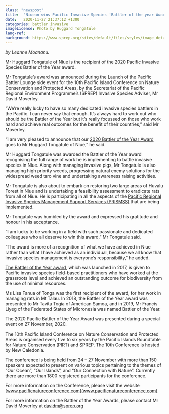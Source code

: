 ```yaml
---
klass: "newspost"
title:  "Niuean wins Pacific Invasive Species 'Battler of the year Award'"
date:   2020-11-27 21:37:12 +1300
categories: battler invasive
imageLicense: Photo by Huggard Tongatule
lang-ref: 
background: https://www.sprep.org/sites/default/files/styles/image_detai_670_400_/public/images/news/IMG_20150916_101333_b.jpg?itok=WiXD6fs3/600x300
---
```

*by Leanne Moananu.*

Mr Huggard Tongatule of Niue is the recipient of the 2020 Pacific Invasive Species Battler of the Year award. 

Mr Tongatule’s award was announced during the Launch of the Pacific Battler Lounge side event for the 10th Pacific Island Conference on Nature Conservation and Protected Areas, by the Secretariat of the Pacific Regional Environment Programme’s (SPREP) Invasive Species Adviser, Mr David Moverley. 

“We’re really lucky to have so many dedicated invasive species battlers in the Pacific. I can never say that enough. It’s always hard to work out who should be the Battler of the Year but it’s really focussed on those who work hard and achieve real outcomes for the benefit of their countries,” said Mr Moverley.

“I am very pleased to announce that our [2020 Battler of the Year Award](https://www.youtube.com/watch?v=jCMY4qq-WaI&feature=youtu.be) goes to Mr Huggard Tongatule of Niue,” he said.  

Mr Huggard Tongatule was awarded the Battler of the Year award recognising the full range of work he is implementing to battle invasive species in Niue.  Along with managing invasive pigs, Mr Tongatule is also managing high priority weeds, progressing natural enemy solutions for the widespread weed taro vine and undertaking awareness raising activities. 

Mr Tongatule is also about to embark on restoring two large areas of Huvalu Forest in Niue and is undertaking a feasibility assessment to eradicate rats from all of Niue. He is participating in all the aspects of the [Pacific Regional Invasive Species Management Support Services (PRISMSS)](https://www.sprep.org/invasive-species-management-in-the-pacific/prismss)  that are being implemented. 

Mr Tongatule was humbled by the award and expressed his gratitude and honour in his acceptance. 

“I am lucky to be working in a field with such passionate and dedicated colleagues who all deserve to win this award,” Mr Tongatule said.

“The award is more of a recognition of what we have achieved in Niue rather than what I have achieved as an individual, because we all know that invasive species management is everyone’s responsibility,” he added. 

[The Battler of the Year award](https://www.sprep.org/pacific-invasive-species-battler-of-the-year), which  was launched in 2017, is given to Pacific invasive species field-based practitioners who have worked at the grassroots level and achieved an outstanding outcome for biodiversity from the use of minimal resources. 

Ms Lisa Fanua of Tonga was the first recipient of the award, for her work in managing rats in Mt Talau. In 2018, the Battler of the Year award was presented to Mr Tavita Togia of American Samoa, and in 2019, Mr Francis Liyeg of the Federated States of Micronesia was named Battler of the Year. 

The 2020 Pacific Battler of the Year Award was presented during a special event on 27 November, 2020.

The 10th Pacific Island Conference on Nature Conservation and Protected Areas is organised every five to six years by the Pacific Islands Roundtable for Nature Conservation (PIRT) and SPREP. The 10th Conference is hosted by New Caledonia. 

The conference is being held from 24 – 27 November with more than 150 speakers expected to present on various topics pertaining to the themes of “Our Ocean”, “Our Islands”, and “Our Connection with Nature”. Currently there are more than 1800 registered participants for the conference. 

For more information on the Conference, please visit the website [www.pacificnatureconference.com](www.pacificnatureconference.com) 

For more information on the Battler of the Year Awards, please contact Mr David Moverley at [davidm@sprep.org](davidm@sprep.org)
